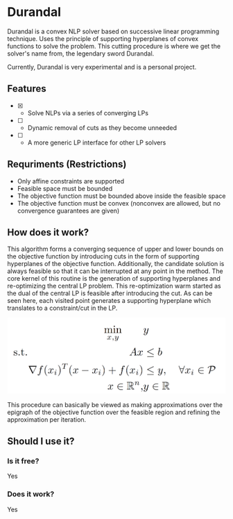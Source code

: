 # Durandal
Durandal is a convex NLP solver based on successive linear programming technique. Uses the principle of supporting hyperplanes of convex functions to solve the problem. This cutting procedure is where we get the solver's name from, the legendary sword Durandal.  

Currently, Durandal is very experimental and is a personal project.

## Features

- [x] - Solve NLPs via a series of converging LPs
- [ ] - Dynamic removal of cuts as they become unneeded
- [ ] - A more generic LP interface for other LP solvers

## Requriments (Restrictions)

* Only affine constraints are supported
* Feasible space must be bounded
* The objective function must be bounded above inside the feasible space
* The objective function must be convex (nonconvex are allowed, but no convergence guarantees are given)

## How does it work?

This algorithm forms a converging sequence of upper and lower bounds on the objective function by introducing cuts in the form of supporting hyperplanes of the objective function. Additionally, the candidate solution is always feasible so that it can be interrupted at any point in the method. The core kernel of this routine is the generation of supporting hyperplanes and re-optimizing the central LP problem. This re-optimization warm started as the dual of the central LP is feasible after introducing the cut. As can be seen here, each visited point generates a supporting hyperplane which translates to a constraint/cut in the LP.

![image](https://github.com/DKenefake/durandal/blob/main/durandal.PNG)

This procedure can basically be viewed as making approximations over the epigraph of the objective function over the feasible region and refining the approximation per iteration. 

## Should I use it?

### Is it free?

Yes

### Does it work?

Yes
